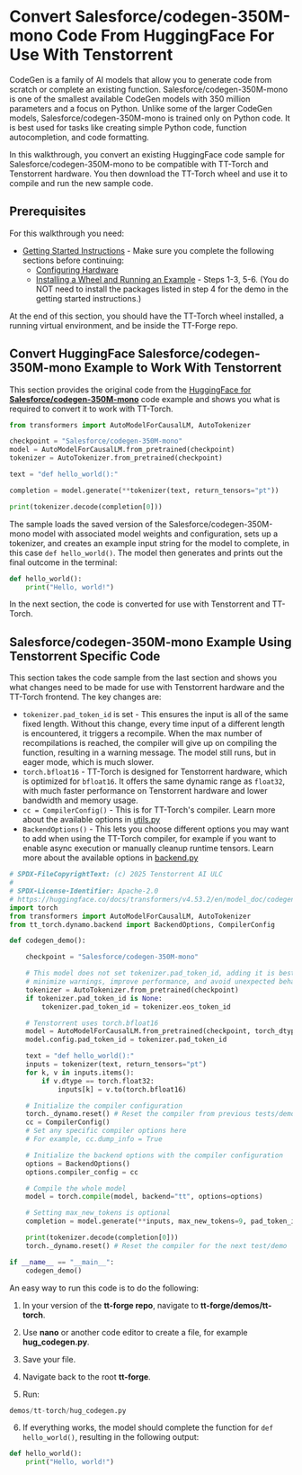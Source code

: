 # Convert Salesforce/codegen-350M-mono Code From HuggingFace For Use With Tenstorrent
CodeGen is a family of AI models that allow you to generate code from scratch or complete an existing function. Salesforce/codegen-350M-mono is one of the smallest available CodeGen models with 350 million parameters and a focus on Python. Unlike some of the larger CodeGen models, Salesforce/codegen-350M-mono is trained only on Python code. It is best used for tasks like creating simple Python code, function autocompletion, and code formatting.

In this walkthrough, you convert an existing HuggingFace code sample for Salesforce/codegen-350M-mono to be compatible with TT-Torch and Tenstorrent hardware. You then download the TT-Torch wheel and use it to compile and run the new sample code. 

## Prerequisites

For this walkthrough you need:

* [Getting Started Instructions](getting_started.md) - Make sure you complete the following sections before continuing: 
    * [Configuring Hardware](getting_started.md#configuring-hardware)
    * [Installing a Wheel and Running an Example](getting_started.md#installing-a-wheel-and-running-an-example) - Steps 1-3, 5-6. (You do NOT need to install the packages listed in step 4 for the demo in the getting started instructions.)

At the end of this section, you should have the TT-Torch wheel installed, a running virtual environment, and be inside the TT-Forge repo.

## Convert HuggingFace Salesforce/codegen-350M-mono Example to Work With Tenstorrent

This section provides the original code from the [HuggingFace for **Salesforce/codegen-350M-mono**](https://huggingface.co/docs/transformers/v4.53.2/en/model_doc/codegen#usage-example) code example and shows you what is required to convert it to work with TT-Torch.

```python
from transformers import AutoModelForCausalLM, AutoTokenizer

checkpoint = "Salesforce/codegen-350M-mono"
model = AutoModelForCausalLM.from_pretrained(checkpoint)
tokenizer = AutoTokenizer.from_pretrained(checkpoint)

text = "def hello_world():"

completion = model.generate(**tokenizer(text, return_tensors="pt"))

print(tokenizer.decode(completion[0]))
```

The sample loads the saved version of the Salesforce/codegen-350M-mono model with associated model weights and configuration, sets up a tokenizer, and creates an example input string for the model to complete, in this case `def hello_world()`. The model then generates and prints out the final outcome in the terminal: 

```python
def hello_world():
    print("Hello, world!")
```

In the next section, the code is converted for use with Tenstorrent and TT-Torch.

## Salesforce/codegen-350M-mono Example Using Tenstorrent Specific Code

This section takes the code sample from the last section and shows you what changes need to be made for use with Tenstorrent hardware and the TT-Torch frontend. The key changes are: 

* `tokenizer.pad_token_id` is set - This ensures the input is all of the same fixed length. Without this change, every time input of a different length is encountered, it triggers a recompile. When the max number of recompilations is reached, the compiler will give up on compiling the function, resulting in a warning message. The model still runs, but in eager mode, which is much slower. 
* `torch.bfloat16` - TT-Torch is designed for Tenstorrent hardware, which is optimized for `bfloat16`. It offers the same dynamic range as `float32`, with much faster performance on Tenstorrent hardware and lower bandwidth and memory usage. 
* `cc = CompilerConfig()` - This is for TT-Torch's compiler. Learn more about the available options in [utils.py](https://github.com/tenstorrent/tt-torch/blob/main/tt_torch/tools/utils.py) 
* `BackendOptions()` - This lets you choose different options you may want to add when using the TT-Torch compiler, for example if you want to enable async execution or manually cleanup runtime tensors. Learn more about the available options in [backend.py](https://github.com/tenstorrent/tt-torch/blob/main/tt_torch/dynamo/backend.py)

```python
# SPDX-FileCopyrightText: (c) 2025 Tenstorrent AI ULC
#
# SPDX-License-Identifier: Apache-2.0
# https://huggingface.co/docs/transformers/v4.53.2/en/model_doc/codegen#usage-example
import torch
from transformers import AutoModelForCausalLM, AutoTokenizer
from tt_torch.dynamo.backend import BackendOptions, CompilerConfig

def codegen_demo():

    checkpoint = "Salesforce/codegen-350M-mono"

    # This model does not set tokenizer.pad_token_id, adding it is best practice to 
    # minimize warnings, improve performance, and avoid unexpected behavior.
    tokenizer = AutoTokenizer.from_pretrained(checkpoint)
    if tokenizer.pad_token_id is None:
        tokenizer.pad_token_id = tokenizer.eos_token_id

    # Tenstorrent uses torch.bfloat16
    model = AutoModelForCausalLM.from_pretrained(checkpoint, torch_dtype=torch.bfloat16)
    model.config.pad_token_id = tokenizer.pad_token_id 

    text = "def hello_world():"
    inputs = tokenizer(text, return_tensors="pt")
    for k, v in inputs.items():
        if v.dtype == torch.float32:
            inputs[k] = v.to(torch.bfloat16)

    # Initialize the compiler configuration
    torch._dynamo.reset() # Reset the compiler from previous tests/demos
    cc = CompilerConfig()
    # Set any specific compiler options here
    # For example, cc.dump_info = True

    # Initialize the backend options with the compiler configuration
    options = BackendOptions()
    options.compiler_config = cc

    # Compile the whole model
    model = torch.compile(model, backend="tt", options=options)

    # Setting max_new_tokens is optional
    completion = model.generate(**inputs, max_new_tokens=9, pad_token_id=model.config.pad_token_id)

    print(tokenizer.decode(completion[0]))
    torch._dynamo.reset() # Reset the compiler for the next test/demo

if __name__ == "__main__":
    codegen_demo()
```

An easy way to run this code is to do the following: 

1. In your version of the **tt-forge repo**, navigate to **tt-forge/demos/tt-torch**. 

2. Use **nano** or another code editor to create a file, for example **hug_codegen.py**. 

3. Save your file. 

4. Navigate back to the root **tt-forge**. 

5. Run: 

```python
demos/tt-torch/hug_codegen.py
```

6. If everything works, the model should complete the function for `def hello_world()`, resulting in the following output: 

```python
def hello_world():
    print("Hello, world!")
```